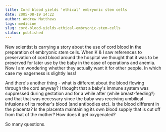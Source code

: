 ```yaml
---
title: Cord blood yields 'ethical' embryonic stem cells
date: 2005-08-19 14:22
author: Andrew Matthews
tags: medicine
slug: cord-blood-yields-ethical-embryonic-stem-cells
status: published
---
```


New scientist is carrying a story about the use of cord blood in the preparation of embryonic stem cells. When K & I saw references to preservation of cord blood around the hospital we thought that it was to be preserved for later use by the baby in the case of operations and anemia. Now I am wondering whether they actually want it for other people. In which case my eagerness is slightly less!

And there's another thing - what is different about the blood flowing through the cord anyway? I thought that a baby's immune system was suppressed during gestation and for a while after (while breast-feeding?) and that that was necessary since the baby was receiving umbilical infusions of its mother's blood (and antibodies etc). Is the blood different in the placenta? Is the placenta maintaining its own blood supply that is cut off from that of the mother? How does it get oxygenated?

So many questions.
